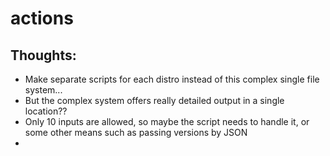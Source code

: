 # actions


## Thoughts:


* Make separate scripts for each distro instead of this complex single file system...
* But the complex system offers really detailed output in a single location??
* Only 10 inputs are allowed, so maybe the script needs to handle it, or some other means such as passing versions by JSON 
*
